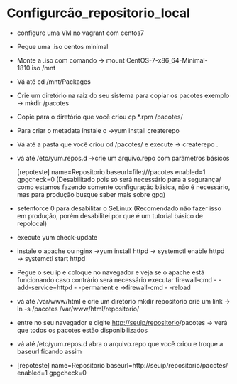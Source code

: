# Configurcão_repositorio_local

- configure uma VM no vagrant com centos7
- Pegue uma .iso centos minimal
- Monte a .iso com comando → mount CentOS-7-x86_64-Minimal-1810.iso /mnt
- Vá até cd /mnt/Packages
- Crie um diretório na raiz do seu sistema para copiar os pacotes exemplo → mkdir /pacotes
- Copie para o diretório que você criou cp *.rpm /pacotes/
- Para criar o metadata instale o →yum install createrepo
- Vá até a pasta que você criou cd /pacotes/ e execute → createrepo .
- vá até /etc/yum.repos.d →crie um arquivo.repo com parâmetros básicos
   
   [repoteste]
   name=Repositorio
   baseurl=file:///pacotes
   enabled=1
   gpgcheck=0 (Desabilitado pois só será necessário para a segurança/ como estamos fazendo          somente configuração básica, não é necessário, mas para produção    busque saber mais sobre  gpg)
   
- setenforce 0 para desabilitar o SeLinux (Recomendado não fazer isso em produção, porém desabilitei por que é um tutorial básico de repolocal)
- execute yum check-update
- instale o apache ou nginx →yum install httpd → systemctl enable httpd → systemctl start httpd
- Pegue o seu ip e coloque no navegador e veja se o apache está funcionando caso contrário será necessário executar firewall-cmd - -add-service=httpd - -permanent e →firewall-cmd - -reload
- vá até  /var/www/html e crie um diretorio mkdir repositorio crie um link → ln -s /pacotes /var/www/html/repositorio/
- entre no seu navegador e digite [http://seuip/repositorio](http://seuip/repositorio)/pacotes → verá que todos os pacotes estão disponibilizados
- vá até /etc/yum.repos.d abra o arquivo.repo que você criou e troque a baseurl ficando assim

- [repoteste]
  name=Repositorio
  baseurl=http://seuip/repositorio/pacotes/
  enabled=1
  gpgcheck=0
  

